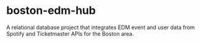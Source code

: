 # boston-edm-hub
A relational database project that integrates EDM event and user data from Spotify and Ticketmaster APIs for the Boston area.
